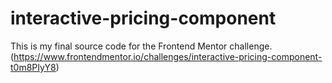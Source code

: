 # interactive-pricing-component
This is my final source code for the Frontend Mentor challenge. (https://www.frontendmentor.io/challenges/interactive-pricing-component-t0m8PIyY8)
